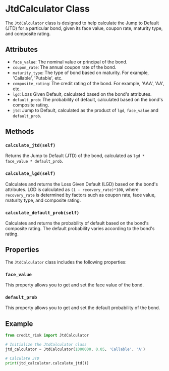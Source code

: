# JtdCalculator Class

The `JtdCalculator` class is designed to help calculate the Jump to Default (JTD) for a particular bond, given its face value, coupon rate, maturity type, and composite rating. 

## Attributes

- `face_value`: The nominal value or principal of the bond.
- `coupon_rate`: The annual coupon rate of the bond.
- `maturity_type`: The type of bond based on maturity. For example, 'Callable', 'Putable', etc.
- `composite_rating`: The credit rating of the bond. For example, 'AAA', 'AA', etc.
- `lgd`: Loss Given Default, calculated based on the bond's attributes.
- `default_prob`: The probability of default, calculated based on the bond's composite rating.
- `jtd`: Jump to Default, calculated as the product of `lgd`, `face_value` and `default_prob`.

## Methods

### `calculate_jtd(self)`

Returns the Jump to Default (JTD) of the bond, calculated as `lgd * face_value * default_prob`.

### `calculate_lgd(self)`

Calculates and returns the Loss Given Default (LGD) based on the bond's attributes. LGD is calculated as `(1 - recovery_rate)*100`, where `recovery_rate` is determined by factors such as coupon rate, face value, maturity type, and composite rating.

### `calculate_default_prob(self)`

Calculates and returns the probability of default based on the bond's composite rating. The default probability varies according to the bond's rating.

## Properties

The `JtdCalculator` class includes the following properties:

### `face_value`

This property allows you to get and set the face value of the bond.

### `default_prob`

This property allows you to get and set the default probability of the bond.

## Example

```python
from credit_risk import JtdCalculator

# Initialize the JtdCalculator class
jtd_calculator = JtdCalculator(1000000, 0.05, 'Callable', 'A')

# Calculate JTD
print(jtd_calculator.calculate_jtd())
